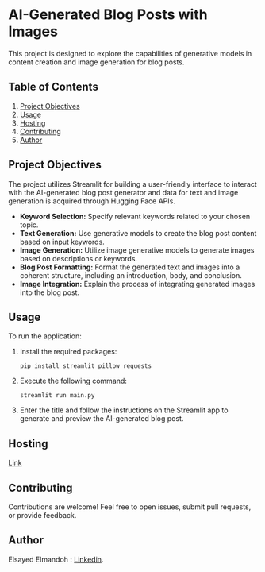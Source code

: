 # AI-Generated Blog Posts with Images

This project is designed to explore the capabilities of generative models in content creation and image generation for blog posts.

## Table of Contents
1. [Project Objectives](#project-objectives)
2. [Usage](#usage)
3. [Hosting](#hosting)
4. [Contributing](#contributing)
5. [Author](#author)


## Project Objectives

The project utilizes Streamlit for building a user-friendly interface to interact with the AI-generated blog post generator and data for text and image generation is acquired through Hugging Face APIs.
- **Keyword Selection:** Specify relevant keywords related to your chosen topic.
- **Text Generation:** Use generative models to create the blog post content based on input keywords.
- **Image Generation:** Utilize image generative models to generate images based on descriptions or keywords.
- **Blog Post Formatting:** Format the generated text and images into a coherent structure, including an introduction, body, and conclusion.
- **Image Integration:** Explain the process of integrating generated images into the blog post.

## Usage

To run the application:

1. Install the required packages:
    ```
    pip install streamlit pillow requests
    ```

2. Execute the following command:
    ```
    streamlit run main.py
    ```

3. Enter the title and follow the instructions on the Streamlit app to generate and preview the AI-generated blog post.

## Hosting
  [Link](https://ai-generated-blog-generator-hdtz5aeasn5h3bgcm93bms.streamlit.app/)
  
## Contributing

Contributions are welcome! Feel free to open issues, submit pull requests, or provide feedback.

## Author

  Elsayed Elmandoh : [Linkedin](https://www.linkedin.com/in/elsayed-elmandoh-77544428a/).
